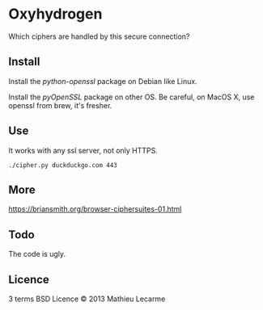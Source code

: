 Oxyhydrogen
===========

Which ciphers are handled by this secure connection?

Install
-------

Install the _python-openssl_ package on Debian like Linux.

Install the _pyOpenSSL_ package on other OS. Be careful, on MacOS X, use openssl from brew, it's fresher.

Use
---

It works with any ssl server, not only HTTPS.

    ./cipher.py duckduckgo.com 443


More
----

https://briansmith.org/browser-ciphersuites-01.html

Todo
----

The code is ugly.

Licence
-------

3 terms BSD Licence © 2013 Mathieu Lecarme

